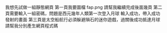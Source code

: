 我想先試做一組靜態網頁
第一頁我要圖檔 fap.png
請幫我繼續完成後面幾頁
第二頁需要輸入一組密碼，問題是西元幾年人類第一次登入月球
輸入成功，帶入成功發射的畫面
第三頁是太空船航行必須躲避隕石的迷你遊戲，過關後成功抵達月球
請幫我分別產生網頁程式碼
